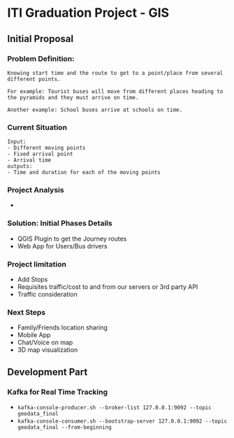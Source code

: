 # ITI Graduation Project - GIS

## Initial Proposal
### Problem Definition:
    
    Knowing start time and the route to get to a point/place from several different points.

    For example: Tourist buses will move from different places heading to the pyramids and they must arrive on time.

    Another example: School buses arrive at schools on time.

### Current Situation
    Input:
    - Different moving points
    - Fixed arrival point
    - Arrival time
    outputs:
    - Time and duration for each of the moving points

### Project Analysis
-
### Solution: Initial Phases Details
- QGIS Plugin to get the Journey routes
- Web App for Users/Bus drivers

### Project limitation
- Add Stops
- Requisites traffic/cost to and from our servers or 3rd party API
- Traffic consideration
### Next Steps
- Family/Friends location sharing
- Mobile App
- Chat/Voice on map
- 3D map visualization
## Development Part

### Kafka for Real Time Tracking
- `kafka-console-producer.sh --broker-list 127.0.0.1:9092 --topic geodata_final`
- `kafka-console-consumer.sh --bootstrap-server 127.0.0.1:9092 --topic geodata_final --from-beginning`
